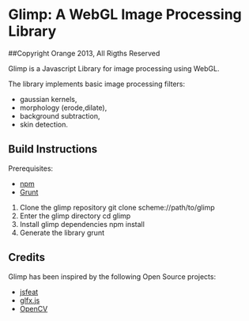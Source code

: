 # Glimp: A WebGL Image Processing Library
##Copyright Orange 2013, All Rigths Reserved

Glimp is a Javascript Library for image processing using WebGL.

The library implements basic image processing filters:
- gaussian kernels,
- morphology (erode,dilate),
- background subtraction,
- skin detection.

## Build Instructions

Prerequisites: 
- [npm](https://npmjs.org/)
- [Grunt](http://gruntjs.com/)


1. Clone the glimp repository
    git clone scheme://path/to/glimp
2. Enter the glimp directory
    cd glimp
3. Install glimp dependencies
    npm install
4. Generate the library 
    grunt

## Credits

Glimp has been inspired by the following Open Source projects:

- [jsfeat](http://modernizr.com/) 
- [glfx.js](https://github.com/kaizouman/fpsmeter)
- [OpenCV](http://w3c-test.org/resources/testharness.js)

